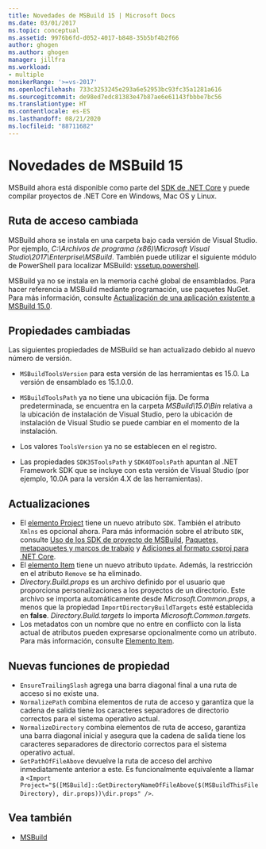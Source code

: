 ```yaml
---
title: Novedades de MSBuild 15 | Microsoft Docs
ms.date: 03/01/2017
ms.topic: conceptual
ms.assetid: 9976b6fd-d052-4017-b848-35b5bf4b2f66
author: ghogen
ms.author: ghogen
manager: jillfra
ms.workload:
- multiple
monikerRange: '>=vs-2017'
ms.openlocfilehash: 733c3253245e293a6e52953bc93fc35a1281a616
ms.sourcegitcommit: de98ed7edc81383e47b87ae6e61143fbbbe7bc56
ms.translationtype: HT
ms.contentlocale: es-ES
ms.lasthandoff: 08/21/2020
ms.locfileid: "88711682"
---
```

# <a name="whats-new-in-msbuild-15"></a>Novedades de MSBuild 15

MSBuild ahora está disponible como parte del [SDK de .NET Core](https://www.microsoft.com/net/download/core) y puede compilar proyectos de .NET Core en Windows, Mac OS y Linux.

## <a name="changed-path"></a>Ruta de acceso cambiada

 MSBuild ahora se instala en una carpeta bajo cada versión de Visual Studio. Por ejemplo, *C:\Archivos de programa (x86)\Microsoft Visual Studio\2017\Enterprise\MSBuild*. También puede utilizar el siguiente módulo de PowerShell para localizar MSBuild: [vssetup.powershell](https://github.com/Microsoft/vssetup.powershell).

 MSBuild ya no se instala en la memoria caché global de ensamblados. Para hacer referencia a MSBuild mediante programación, use paquetes NuGet. Para más información, consulte [Actualización de una aplicación existente a MSBuild 15.0](../msbuild/updating-an-existing-application.md).

## <a name="changed-properties"></a>Propiedades cambiadas

 Las siguientes propiedades de MSBuild se han actualizado debido al nuevo número de versión.

- `MSBuildToolsVersion` para esta versión de las herramientas es 15.0. La versión de ensamblado es 15.1.0.0.

- `MSBuildToolsPath` ya no tiene una ubicación fija. De forma predeterminada, se encuentra en la carpeta *MSBuild\15.0\Bin* relativa a la ubicación de instalación de Visual Studio, pero la ubicación de instalación de Visual Studio se puede cambiar en el momento de la instalación.

- Los valores `ToolsVersion` ya no se establecen en el registro.

- Las propiedades `SDK35ToolsPath` y `SDK40ToolsPath` apuntan al .NET Framework SDK que se incluye con esta versión de Visual Studio (por ejemplo, 10.0A para la versión 4.X de las herramientas).

## <a name="updates"></a>Actualizaciones

- El [elemento Project](../msbuild/project-element-msbuild.md) tiene un nuevo atributo `SDK`. También el atributo `Xmlns` es opcional ahora. Para más información sobre el atributo `SDK`, consulte [Uso de los SDK de proyecto de MSBuild](../msbuild/how-to-use-project-sdk.md), [Paquetes, metapaquetes y marcos de trabajo](/dotnet/core/packages) y [Adiciones al formato csproj para .NET Core](/dotnet/core/tools/csproj).
- El [elemento Item](../msbuild/item-element-msbuild.md) tiene un nuevo atributo `Update`. Además, la restricción en el atributo `Remove` se ha eliminado.
- *Directory.Build.props* es un archivo definido por el usuario que proporciona personalizaciones a los proyectos de un directorio. Este archivo se importa automáticamente desde *Microsoft.Common.props*, a menos que la propiedad `ImportDirectoryBuildTargets` esté establecida en **false**. *Directory.Build.targets* lo importa *Microsoft.Common.targets*.
- Los metadatos con un nombre que no entre en conflicto con la lista actual de atributos pueden expresarse opcionalmente como un atributo. Para más información, consulte [Elemento Item](../msbuild/item-element-msbuild.md).

## <a name="new-property-functions"></a>Nuevas funciones de propiedad

- `EnsureTrailingSlash` agrega una barra diagonal final a una ruta de acceso si no existe una.
- `NormalizePath` combina elementos de ruta de acceso y garantiza que la cadena de salida tiene los caracteres separadores de directorio correctos para el sistema operativo actual.
- `NormalizeDirectory` combina elementos de ruta de acceso, garantiza una barra diagonal inicial y asegura que la cadena de salida tiene los caracteres separadores de directorio correctos para el sistema operativo actual.
- `GetPathOfFileAbove` devuelve la ruta de acceso del archivo inmediatamente anterior a este. Es funcionalmente equivalente a llamar a `<Import Project="$([MSBuild]::GetDirectoryNameOfFileAbove($(MSBuildThisFileDirectory), dir.props))\dir.props" />`.

## <a name="see-also"></a>Vea también

- [MSBuild](../msbuild/msbuild.md)
